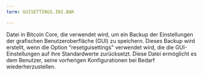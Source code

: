```yaml
---
term: GUISETTINGS.INI.BAK

---
```

Datei in Bitcoin Core, die verwendet wird, um ein Backup der Einstellungen der grafischen Benutzeroberfläche (GUI) zu speichern. Dieses Backup wird erstellt, wenn die Option "resetguisettings" verwendet wird, die die GUI-Einstellungen auf ihre Standardwerte zurücksetzt. Diese Datei ermöglicht es dem Benutzer, seine vorherigen Konfigurationen bei Bedarf wiederherzustellen.
